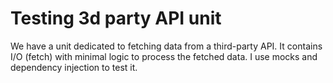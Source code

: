 # Testing 3d party API unit

We have a unit dedicated to fetching data from a third-party API. It contains I/O (fetch) with minimal logic to process the fetched data. I use mocks and dependency injection to test it.
